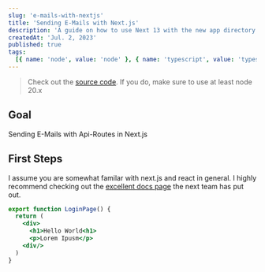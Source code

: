 ```yaml
---
slug: 'e-mails-with-nextjs'
title: 'Sending E-Mails with Next.js'
description: 'A guide on how to use Next 13 with the new app directory to send e-mails on the server'
createdAt: 'Jul. 2, 2023'
published: true
tags:
  [{ name: 'node', value: 'node' }, { name: 'typescript', value: 'typescript' }]
---
```


> Check out the <a href="https://github.com/DennisSmuda/low-demo" target="_blank" rel="noreferrer">source code</a>. If you do, make sure to use at least node 20.x

## Goal

Sending E-Mails with Api-Routes in Next.js

## First Steps

I assume you are somewhat familar with next.js and react in general. I highly recommend checking out the [excellent docs page](https://nextjs.org/docs/getting-started/installation) the next team has put out.

```jsx
export function LoginPage() {
  return (
    <div>
      <h1>Hello World<h1>
      <p>Lorem Ipusm</p>
    <div/>
  )
}
```
